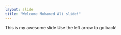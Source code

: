 ```yaml
---
layout: slide
title: "Welcome Mohamed Ali slide!"
---
```

This is my awesome slide
Use the left arrow to go back!
